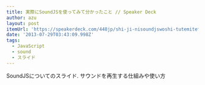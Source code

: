 ```yaml
---
title: 実際にSoundJSを使ってみて分かったこと // Speaker Deck
author: azu
layout: post
itemUrl: 'https://speakerdeck.com/448jp/shi-ji-nisoundjswoshi-tutemitefen-katutakoto'
date: '2013-07-29T03:43:09.998Z'
tags:
  - JavaScript
  - sound
  - スライド
---
```

SoundJSについてのスライド.
サウンドを再生する仕組みや使い方

